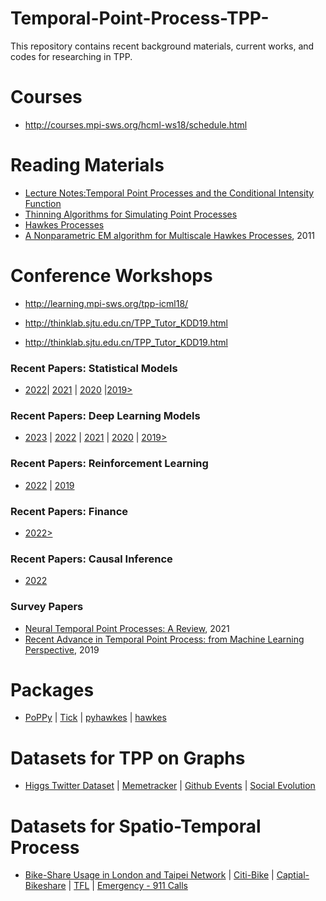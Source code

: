 # Temporal-Point-Process-TPP-
This repository contains recent background materials, current works, and codes for researching in TPP.


# Courses
* http://courses.mpi-sws.org/hcml-ws18/schedule.html

# Reading Materials

* [Lecture Notes:Temporal Point Processes and the Conditional Intensity Function](https://arxiv.org/pdf/1806.00221.pdf)
* [Thinning Algorithms for Simulating Point Processes](https://www.math.fsu.edu/~ychen/research/Thinning%20algorithm.pdf)
* [Hawkes Processes](https://arxiv.org/pdf/1507.02822.pdf)
* [A Nonparametric EM algorithm for Multiscale Hawkes Processes](http://paleo.sscnet.ucla.edu/Lewis-Molher-EM_Preprint.pdf), 2011

# Conference Workshops

* http://learning.mpi-sws.org/tpp-icml18/

* http://thinklab.sjtu.edu.cn/TPP_Tutor_KDD19.html

* http://thinklab.sjtu.edu.cn/TPP_Tutor_KDD19.html

### Recent Papers: Statistical Models  
* [2022](/Recent%20Papers/Statistical%20Models/2022.md)| [2021](/Recent%20Papers/Statistical%20Models/2021.md) | [2020](/Recent%20Papers/Statistical%20Models/2020.md) |[2019>](/Recent%20Papers/Statistical%20Models/2019>.md)

### Recent Papers: Deep Learning Models 
*  [2023](/Recent%20Papers/Deep%20Learning%20Models/2023.md) | [2022](/Recent%20Papers/Deep%20Learning%20Models/2022.md) | [2021](/Recent%20Papers/Deep%20Learning%20Models/2021.md) |  [2020](/Recent%20Papers/Deep%20Learning%20Models/2020.md) | [2019>](/Recent%20Papers/Deep%20Learning%20Models/2019>.md)

### Recent Papers: Reinforcement Learning
* [2022](/Recent%20Papers/Reinforcement%20Learning/2022.md) | [2019](/Recent%20Papers/Reinforcement%20Learning/2019.md)
### Recent Papers: Finance
* [2022>](Recent%20Papers/Finance/2022>.md)

### Recent Papers: Causal Inference
* [2022](Recent%20Papers/Causal%20Inference/2022.md)

### Survey Papers
* [Neural Temporal Point Processes: A Review](https://arxiv.org/pdf/2104.03528.pdf), 2021
* [Recent Advance in Temporal Point Process: from Machine Learning Perspective](https://thinklab.sjtu.edu.cn/src/pp_survey.pdf), 2019

# Packages

* [PoPPy](https://github.com/HongtengXu/PoPPy) | [Tick](https://x-datainitiative.github.io/tick/) | [pyhawkes](https://github.com/slinderman/pyhawkes) | [hawkes](https://github.com/stmorse/hawkes)

# Datasets for TPP on Graphs  
* [Higgs Twitter Dataset](https://snap.stanford.edu/data/higgs-twitter.html) | [Memetracker](https://snap.stanford.edu/data/memetracker9.html) | [Github Events](https://github.com/uoguelph-mlrg/LDG.git) | [Social Evolution](http://realitycommons.media.mit.edu/socialevolution4.html)

# Datasets for Spatio-Temporal Process
* [Bike-Share Usage in London and Taipei Network](https://www.kaggle.com/ajohrn/bikeshare-usage-in-london-and-taipei-network) | [Citi-Bike](https://s3.amazonaws.com/tripdata/index.html) | [Captial-Bikeshare](https://www.capitalbikeshare.com/system-data) | [TFL](https://cycling.data.tfl.gov.uk/) |  [Emergency - 911 Calls](https://www.kaggle.com/mchirico/montcoalert)



